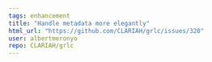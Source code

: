 ```yaml
---
tags: enhancement
title: "Handle metadata more elegantly"
html_url: "https://github.com/CLARIAH/grlc/issues/320"
user: albertmeronyo
repo: CLARIAH/grlc
---
```


